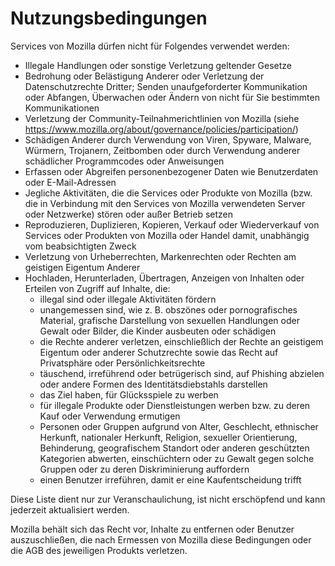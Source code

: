 # Nutzungsbedingungen

Services von Mozilla dürfen nicht für Folgendes verwendet werden:

* Illegale Handlungen oder sonstige Verletzung geltender Gesetze
* Bedrohung oder Belästigung Anderer oder Verletzung der Datenschutzrechte Dritter; 
Senden unaufgeforderter Kommunikation oder Abfangen, Überwachen oder Ändern von nicht für Sie bestimmten Kommunikationen
* Verletzung der Community-Teilnahmerichtlinien von Mozilla 
(siehe <https://www.mozilla.org/about/governance/policies/participation/>)
* Schädigen Anderer durch Verwendung von Viren, Spyware, Malware, Würmern, Trojanern, 
Zeitbomben oder durch Verwendung anderer schädlicher Programmcodes oder Anweisungen
* Erfassen oder Abgreifen personenbezogener Daten wie Benutzerdaten oder E-Mail-Adressen
* Jegliche Aktivitäten, die die Services oder Produkte von Mozilla 
(bzw. die in Verbindung mit den Services von Mozilla verwendeten Server oder Netzwerke) stören oder außer Betrieb setzen
* Reproduzieren, Duplizieren, Kopieren, Verkauf oder Wiederverkauf von Services oder 
Produkten von Mozilla oder Handel damit, unabhängig vom beabsichtigten Zweck
* Verletzung von Urheberrechten, Markenrechten oder Rechten am geistigen Eigentum 
Anderer
* Hochladen, Herunterladen, Übertragen, Anzeigen von Inhalten oder Erteilen von Zugriff auf Inhalte, die:
    * illegal sind oder illegale Aktivitäten fördern
    * unangemessen sind, wie z. B. obszönes oder pornografisches Material, grafische Darstellung von sexuellen Handlungen oder Gewalt oder Bilder, die Kinder ausbeuten oder schädigen
    * die Rechte anderer verletzen, einschließlich der Rechte an geistigem Eigentum oder anderer Schutzrechte sowie das Recht auf Privatsphäre oder Persönlichkeitsrechte
    * täuschend, irreführend oder betrügerisch sind, auf Phishing abzielen oder andere Formen des Identitätsdiebstahls darstellen
    * das Ziel haben, für Glücksspiele zu werben
    * für illegale Produkte oder Dienstleistungen werben bzw. zu deren Kauf oder Verwendung ermutigen
    * Personen oder Gruppen aufgrund von Alter, Geschlecht, ethnischer Herkunft, nationaler Herkunft, Religion, sexueller Orientierung, Behinderung, geografischem Standort oder anderen geschützten Kategorien abwerten, einschüchtern oder zu Gewalt gegen solche Gruppen oder zu deren Diskriminierung auffordern
    * einen Benutzer irreführen, damit er eine Kaufentscheidung trifft

Diese Liste dient nur zur Veranschaulichung, ist nicht erschöpfend und kann jederzeit aktualisiert werden.

Mozilla behält sich das Recht vor, Inhalte zu entfernen oder Benutzer auszuschließen, die nach Ermessen von Mozilla diese Bedingungen oder die AGB des jeweiligen Produkts verletzen. 
